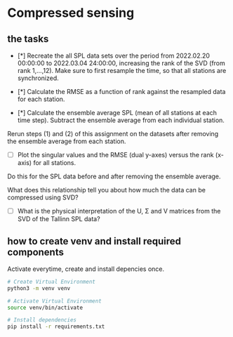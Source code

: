# Compressed sensing

## the tasks

- [*] Recreate the all SPL data sets over the period from 2022.02.20 00:00:00 to 2022.03.04 24:00:00, increasing the rank of the SVD (from rank 1,...,12).
Make sure to first resample the time, so that all stations are synchronized.

- [*] Calculate the RMSE as a function of rank against the resampled data for each station.

- [*] Calculate the ensemble average SPL (mean of all stations at each time step). Subtract the ensemble average from each individual station.

Rerun steps (1) and (2) of this assignment on the datasets after removing the ensemble average from each station.

- [ ] Plot the singular values and the RMSE (dual y-axes) versus the rank (x-axis) for all stations.

Do this for the SPL data before and after removing the ensemble average.

What does this relationship tell you about how much the data can be compressed using SVD?

- [ ] What is the physical interpretation of the U, Σ and V matrices from the SVD of the Tallinn SPL data?

## how to create venv and install required components

Activate everytime, create and install depencies once.

```bash
# Create Virtual Environment
python3 -m venv venv

# Activate Virtual Environment
source venv/bin/activate

# Install dependencies
pip install -r requirements.txt
```